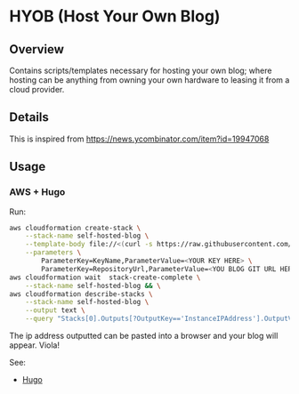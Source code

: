 # HYOB (Host Your Own Blog)

## Overview
Contains scripts/templates necessary for hosting your own blog; where hosting can be anything from owning your own hardware to leasing it from a cloud provider.

## Details 
This is inspired from https://news.ycombinator.com/item?id=19947068

## Usage
### AWS + Hugo
Run:
```bash
aws cloudformation create-stack \
	--stack-name self-hosted-blog \
	--template-body file://<(curl -s https://raw.githubusercontent.com/jsanders67/host-your-own-blog/master/frameworks/hugo/aws/templates/singleserver.yml) \
	--parameters \
		ParameterKey=KeyName,ParameterValue=<YOUR KEY HERE> \
		ParameterKey=RepositoryUrl,ParameterValue=<YOU BLOG GIT URL HERE>.git && \
aws cloudformation wait  stack-create-complete \
	--stack-name self-hosted-blog && \
aws cloudformation describe-stacks \
	--stack-name self-hosted-blog \
	--output text \
	--query "Stacks[0].Outputs[?OutputKey=='InstanceIPAddress'].OutputValue"
```

The ip address outputted can be pasted into a browser and your blog will appear. Viola!

See:
* [Hugo](https://gohugo.io/)
